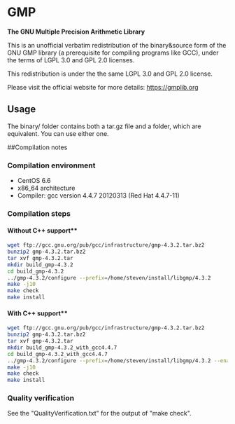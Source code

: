 # GMP
**The GNU Multiple Precision Arithmetic Library**

This is an unofficial verbatim redistribution of the binary&source form of the GNU GMP library (a prerequisite for compiling programs like GCC), under the terms of LGPL 3.0 and GPL 2.0 licenses.

This redistribution is under the the same LGPL 3.0 and GPL 2.0 license.

Please visit the official website for more details: https://gmplib.org

## Usage
The binary/ folder contains both a tar.gz file and a folder, which are equivalent. You can use either one.

##Compilation notes

### Compilation environment
* CentOS 6.6
* x86_64 architecture
* Compiler: gcc version 4.4.7 20120313 (Red Hat 4.4.7-11)

### Compilation steps
#### Without C++ support**
```bash
wget ftp://gcc.gnu.org/pub/gcc/infrastructure/gmp-4.3.2.tar.bz2
bunzip2 gmp-4.3.2.tar.bz2
tar xvf gmp-4.3.2.tar
mkdir build_gmp-4.3.2
cd build_gmp-4.3.2
../gmp-4.3.2/configure --prefix=/home/steven/install/libgmp/4.3.2
make -j10
make check
make install
```

#### With C++ support**
```bash
wget ftp://gcc.gnu.org/pub/gcc/infrastructure/gmp-4.3.2.tar.bz2
bunzip2 gmp-4.3.2.tar.bz2
tar xvf gmp-4.3.2.tar
mkdir build_gmp-4.3.2_with_gcc4.4.7
cd build_gmp-4.3.2_with_gcc4.4.7
../gmp-4.3.2/configure --prefix=/home/steven/install/libgmp/4.3.2 --enable-cxx=yes
make -j10
make check
make install
```



### Quality verification
See the "QualityVerification.txt" for the output of "make check".
